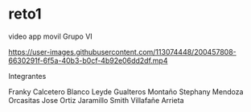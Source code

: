 # reto1

video app movil Grupo VI

https://user-images.githubusercontent.com/113074448/200457808-6630291f-6f5a-40b3-b0cf-4b92e06dd2df.mp4


Integrantes

Franky Calcetero Blanco
Leyde Gualteros Montaño
Stephany Mendoza Orcasitas
Jose Ortiz Jaramillo
Smith Villafañe Arrieta

